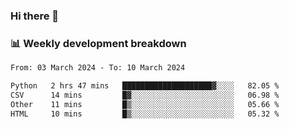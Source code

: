 ### Hi there 👋

### 📊 Weekly development breakdown
<!--START_SECTION:waka-->

```txt
From: 03 March 2024 - To: 10 March 2024

Python   2 hrs 47 mins   ████████████████████▓░░░░   82.05 %
CSV      14 mins         █▓░░░░░░░░░░░░░░░░░░░░░░░   06.98 %
Other    11 mins         █▒░░░░░░░░░░░░░░░░░░░░░░░   05.66 %
HTML     10 mins         █▒░░░░░░░░░░░░░░░░░░░░░░░   05.32 %
```

<!--END_SECTION:waka-->
